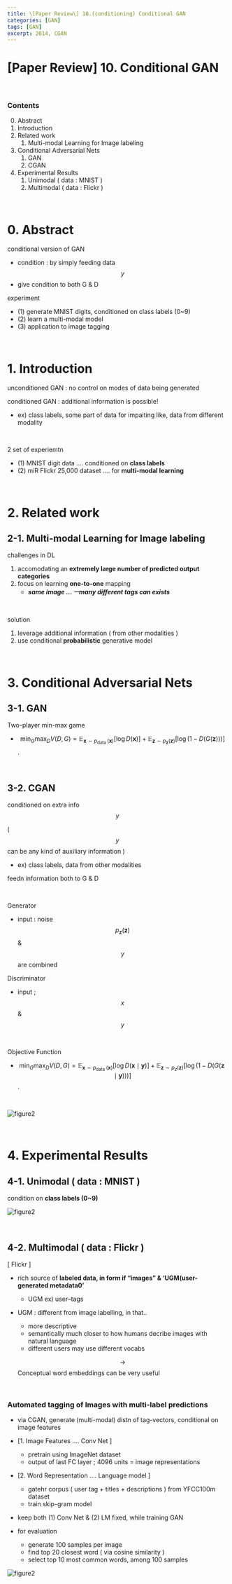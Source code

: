 ```yaml
---
title: \[Paper Review\] 10.(conditioning) Conditional GAN
categories: [GAN]
tags: [GAN]
excerpt: 2014, CGAN
---
```


<script src="https://cdn.mathjax.org/mathjax/latest/MathJax.js?config=TeX-AMS-MML_HTMLorMML" type="text/javascript"></script>

# \[Paper Review\] 10. Conditional GAN

<br>

### Contents

0. Abstract
1. Introduction
2. Related work
   1. Multi-modal Learning for Image labeling
3. Conditional Adversarial Nets
   1. GAN
   2. CGAN
4. Experimental Results
   1. Unimodal ( data : MNIST )
   2. Multimodal ( data : Flickr )

<br>

# 0. Abstract

conditional version of GAN

- condition : by simply feeding data $$y$$
- give condition to both G & D

experiment

- (1) generate MNIST digits, conditioned on class labels (0~9)
- (2) learn a multi-modal model
- (3) application to image tagging

<br>

# 1. Introduction

unconditioned GAN : no control on modes of data being generated

conditioned GAN : additional information is possible!

- ex) class labels, some part of data for impaiting like, data from different modality

<br>

2 set of experiemtn

- (1) MNIST digit data …. conditioned on **class labels**
- (2) miR Flickr 25,000 dataset …. for **multi-modal learning**

<br>

# 2. Related work

## 2-1. Multi-modal Learning for Image labeling

challenges in DL

1) accomodating an **extremely large number of predicted output categories**
2) focus on learning **one-to-one** mapping
   - ***same image … ㅡmany different tags can exists***

<br>

solution

1. leverage additional information ( from other modalities )
2. use conditional **probabilistic** generative model

<br>

# 3. Conditional Adversarial Nets

## 3-1. GAN

Two-player min-max game

- $$\min _{G} \max _{D} V(D, G)=\mathbb{E}_{\boldsymbol{x} \sim p_{\text {data }}(\boldsymbol{x})}[\log D(\boldsymbol{x})]+\mathbb{E}_{\boldsymbol{z} \sim p_{\boldsymbol{z}}(\boldsymbol{z})}[\log (1-D(G(\boldsymbol{z})))]$$.

<br>

## 3-2. CGAN

conditioned on extra info $$y$$

( $$y$$ can be any kind of auxiliary information )

- ex) class labels, data from other modalities

feedn information both to G & D

<br>

Generator 

- input : noise $$p_{\boldsymbol{z}}(\boldsymbol{z})$$ & $$y$$ are combined

Discriminator

- input ; $$x$$ & $$y$$

<br>

Objective Function

- $$\min _{G} \max _{D} V(D, G)=\mathbb{E}_{\boldsymbol{x} \sim p_{\text {data }}(\boldsymbol{x})}[\log D(\boldsymbol{x} \mid \boldsymbol{y})]+\mathbb{E}_{\boldsymbol{z} \sim p_{z}(\boldsymbol{z})}[\log (1-D(G(\boldsymbol{z} \mid \boldsymbol{y})))]$$.

<br>

![figure2](/assets/img/gan/img17.png)

<br>

# 4. Experimental Results

## 4-1. Unimodal ( data : MNIST )

condition on **class labels (0~9)**

![figure2](/assets/img/gan/img18.png)

<br>

## 4-2. Multimodal ( data : Flickr )

[ Flickr ]

- rich source of **labeled data, in form if “images” & ‘UGM(user-generated metadata0’**

  - UGM ex) user–tags

- UGM : different from image labelling, in that..

  - more descriptive
  - semantically much closer to how humans decribe images with natural language
  - different users may use different vocabs

  $$\rightarrow$$ Conceptual word embeddings can be very useful

<br>

### Automated tagging of Images with multi-label predictions

- via CGAN, generate (multi-modal) distn of tag-vectors, conditional on image features

- [1. Image Features …. Conv Net ]
  - pretrain using ImageNet dataset
  - output of last FC layer ; 4096 units = image representations
- [2. Word Representation …. Language model ]
  - gatehr corpus ( user tag + titles + descriptions ) from YFCC100m dataset
  - train skip-gram model
- keep both (1) Conv Net & (2) LM fixed, while training GAN

- for evaluation
  - generate 100 samples per image
  - find top 20 closest word ( via cosine similarity )
  - select top 10 most common words, among 100 samples

![figure2](/assets/img/gan/img19.png)

